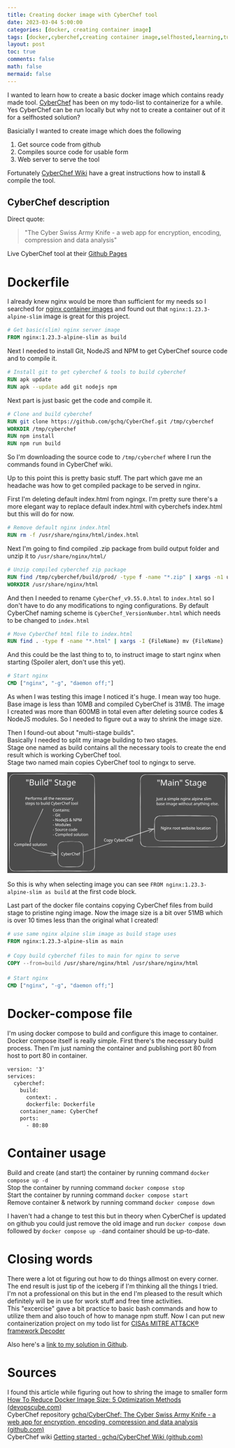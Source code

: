 ```yaml
---
title: Creating docker image with CyberChef tool
date: 2023-03-04 5:00:00 
categories: [docker, creating container image]
tags: [docker,cyberchef,creating container image,selfhosted,learning,tutorial]
layout: post
toc: true
comments: false
math: false
mermaid: false
---
```


I wanted to learn how to create a basic docker image which contains ready made tool. [CyberChef](https://github.com/gchq/CyberChef) has been on my todo-list to containerize for a while. Yes CyberChef can be run locally but why not to create a container out of it for a selfhosted solution?

Basicially I wanted to create image which does the following
1. Get source code from github
2. Compiles source code for usable form
3. Web server to serve the tool

Fortunately [CyberChef Wiki](https://github.com/gchq/CyberChef/wiki/Getting-started) have a great instructions how to install & compile the tool.

## CyberChef description
Direct quote:
>"The Cyber Swiss Army Knife - a web app for encryption, encoding, compression and data analysis"

Live CyberChef tool at their [Github Pages](https://gchq.github.io/CyberChef/)

# Dockerfile

I already knew nginx would be more than sufficient for my needs so I searched for [nginx container images](https://hub.docker.com/_/nginx) and found out that `nginx:1.23.3-alpine-slim` image is great for this project.

```dockerfile
# Get basic(slim) nginx server image
FROM nginx:1.23.3-alpine-slim as build
```

Next I needed to install Git, NodeJS and NPM to get CyberChef source code and to compile it.

```Dockerfile
# Install git to get cyberchef & tools to build cyberchef
RUN apk update
RUN apk --update add git nodejs npm
```

Next part is just basic get the code and compile it.
```Dockerfile
# Clone and build cyberchef
RUN git clone https://github.com/gchq/CyberChef.git /tmp/cyberchef
WORKDIR /tmp/cyberchef
RUN npm install
RUN npm run build
```
So I'm downloading the source code to `/tmp/cyberchef` where I run the commands found in CyberChef wiki.

Up to this point this is pretty basic stuff. The part which gave me an headache was how to get compiled package to be served in nginx.

First I'm deleting default index.html from ngingx. I'm pretty sure there's a more elegant way to replace default index.html with cyberchefs index.html but this will do for now.
```Dockerfile
# Remove default nginx index.html
RUN rm -f /usr/share/nginx/html/index.html
```

Next I'm going to find compiled .zip package from build output folder and unzip it to `/usr/share/nginx/html/`
```Dockerfile
# Unzip compiled cyberchef zip package
RUN find /tmp/cyberchef/build/prod/ -type f -name "*.zip" | xargs -n1 unzip -d /usr/share/nginx/html/
WORKDIR /usr/share/nginx/html
```

And then I needed to rename `CyberChef_v9.55.0.html` to `index.html` so I don't have to do any modifications to nging configurations.  By default CyberChef naming scheme is `CyberChef_VersionNumber.html` which needs to be changed to `index.html`
```Dockerfile
# Move CyberChef html file to index.html
RUN find . -type f -name "*.html" | xargs -I {FileName} mv {FileName} ./index.html
```

And this could be the last thing to to, to instruct image to start nginx when starting (Spoiler alert, don't use this yet).
```Dockerfile
# Start nginx
CMD ["nginx", "-g", "daemon off;"]
```
As when I was testing this image I noticed it's huge. I mean way too huge.   
Base image is less than 10MB and compiled CyberChef is 31MB. The image I created was more than 600MB in total even after deleting source codes & NodeJS modules. So I needed to figure out a way to shrink the image size.  

Then I found-out about "multi-stage builds".  
Basically I needed to split my image building to two stages.   
Stage one named as build contains all the necessary tools to create the end result which is working CyberChef tool.  
Stage two named main copies CyberChef tool to ngingx to serve.   

![Explanation of two stage build](/assets/img/2023-03-04-creating-cyberchef-image/Two-stage-build.svg)

So this is why when selecting image you can see `FROM nginx:1.23.3-alpine-slim as build` at the first code block. 

Last part of the docker file contains copying CyberChef files from build stage to pristine nging image. Now the image size is a bit over 51MB which is over 10 times less than the original what I created!  
```Dockerfile
# use same nginx alpine slim image as build stage uses
FROM nginx:1.23.3-alpine-slim as main

# Copy build cyberchef files to main for nginx to serve
COPY --from=build /usr/share/nginx/html /usr/share/nginx/html

# Start nginx
CMD ["nginx", "-g", "daemon off;"]
```
# Docker-compose file
I'm using docker compose to build and configure this image to container. Docker compose itself is really simple. First there's the necessary build process. Then I'm just naming the container and publishing port 80 from host to port 80 in container.

```
version: '3'
services:
  cyberchef:
    build:
      context: .
      dockerfile: Dockerfile
    container_name: CyberChef
    ports:
      - 80:80
```
# Container usage

Build and create (and start) the container by running command `docker compose up -d`  
Stop the container by running command `docker compose stop`  
Start the container by running command `docker compose start`  
Remove container & network by running command `docker compose down`  

I haven't had a change to test this but in theory when CyberChef is updated on github you could just remove the old image and run `docker compose down` followed by `docker compose up -d`and container should be up-to-date.

# Closing words

There were a lot ot figuring out how to do things allmost on every corner. The end result is just tip of the iceberg if I'm thinking all the things I tried. I'm not a professional on this but in the end I'm pleased to the result which definitely will be in use for work stuff and free time activities.  
This "excercise" gave a bit practice to basic bash commands and how to utilize them and also touch of how to manage npm stuff. Now I can put new containerization project on my todo list for [CISAs MITRE ATT&CK® framework Decoder ](https://github.com/cisagov/decider)

Also here's a [link to my solution in Github](https://github.com/apaivinen/docker/tree/main/dockerfile/cyberchef).

# Sources
I found this article while figuring out how to shring the image to smaller form [How To Reduce Docker Image Size: 5 Optimization Methods (devopscube.com)](https://devopscube.com/reduce-docker-image-size/)  
CyberChef repository [gchq/CyberChef: The Cyber Swiss Army Knife - a web app for encryption, encoding, compression and data analysis (github.com)](https://github.com/gchq/CyberChef)  
CyberChef wiki [Getting started · gchq/CyberChef Wiki (github.com)](https://github.com/gchq/CyberChef/wiki/Getting-started)  
